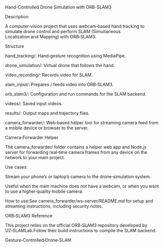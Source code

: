Hand-Controlled Drone Simulation with ORB-SLAM3

Description

A computer‑vision project that uses webcam‑based hand tracking to simulate drone control and perform SLAM (Simultaneous Localization and Mapping) with ORB‑SLAM3.

Structure

hand_tracking/: Hand‑gesture recognition using MediaPipe.

drone_simulation/: Virtual drone that follows the hand.

video_recording/: Records video for SLAM.

slam_input/: Prepares / feeds video into ORB‑SLAM3.

orb_slam3/: Configuration and run commands for the SLAM backend.

videos/: Saved input videos.

results/: Output maps and trajectory files.

camera_forwarder/: Web‑based helper tool for streaming camera feed from a mobile device or browser to the server.

Camera‑Forwarder Helper

The camera_forwarder/ folder contains a helper web app and Node.js server for forwarding real‑time camera frames from any device on the network to your main project.

Use cases:

Stream your phone’s or laptop’s camera to the drone‑simulation system.

Useful when the main machine does not have a webcam, or when you want to use a higher‑quality mobile camera.

How to use:See camera_forwarder/ws-server/README.md for setup and streaming instructions, including security notes.

ORB‑SLAM3 Reference

This project relies on the official ORB‑SLAM3 repository developed by UZ‑SLAMLab.Follow their build instructions to compile the SLAM backend.

Gesture‑Controlled‑Drone‑SLAM
